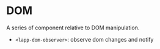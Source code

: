 # DOM

A series of component relative to DOM manipulation.

- `<lapp-dom-observer>`: observe dom changes and notify 